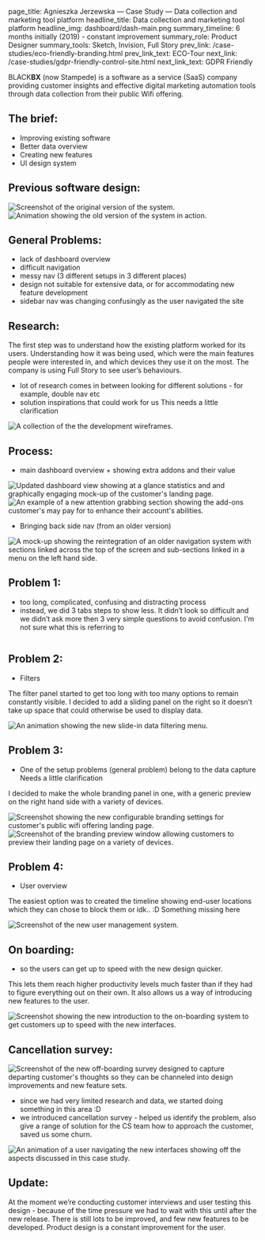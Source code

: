 page_title: Agnieszka Jerzewska — Case Study — Data collection and marketing tool platform
headline_title: Data collection and marketing tool platform
headline_img: dashboard/dash-main.png
summary_timeline: 6 months initially (2019) - constant improvement
summary_role: Product Designer
summary_tools: Sketch, Invision, Full Story
prev_link: /case-studies/eco-friendly-branding.html
prev_link_text: ECO-Tour
next_link: /case-studies/gdpr-friendly-control-site.html
next_link_text: GDPR Friendly

BLACK**BX** (now Stampede) is a software as a service (SaaS) company providing customer insights 
and effective digital marketing automation tools through data collection from their public Wifi offering.

## The brief:

* Improving existing software
* Better data overview
* Creating new features
* UI design system

## Previous software design:

<div class="graphic wide split fifty-fifty">
    <img src="/resources/img/case-studies/pages/dashboard/dash-previous.png" alt="Screenshot of the original version of the system."/>
    <img src="/resources/img/case-studies/pages/dashboard/dash-gif.png" alt="Animation showing the old version of the system in action." />
</div>

## General Problems:

* lack of dashboard overview
* difficult navigation
* messy nav (3 different setups in 3 different places)
* design not suitable for extensive data, or for accommodating new feature development
* sidebar nav was changing confusingly as the user navigated the site

## Research:

The first step was to understand how the existing platform worked for its users. Understanding how it was being used, 
which were the main features people were interested in, and which devices they use it on the most. 
The company is using Full Story to see user’s behaviours.

* lot of research comes in between looking for different solutions - for example, double nav etc
* solution inspirations that could work for us
<span class="i">This needs a little clarification</span>

<div class="graphic standard">
    <img src="/resources/img/case-studies/pages/dashboard/dash-wireframe.png" 
    alt="A collection of the the development wireframes."/>
</div>

## Process:

* main dashboard overview + showing extra addons and their value

<div class="graphic standard split" style="grid-template-columns: 526px 195px; grid-gap: 20px;">
    <img src="/resources/img/case-studies/pages/dashboard/dash-1.png" 
    alt="Updated dashboard view showing at a glance statistics and and graphically engaging mock-up of the customer's landing page."/>
     <img src="/resources/img/case-studies/pages/dashboard/dash-2.png" 
    alt="An example of a new attention grabbing section showing the add-ons customer's may pay for to enhance their account's abilities."/>
</div>

* Bringing back side nav (from an older version)

<div class="graphic standard">
    <img src="/resources/img/case-studies/pages/dashboard/dash-3.png" 
    alt="A mock-up showing the reintegration of an older navigation system with sections linked across the top of the screen and sub-sections linked in a menu on the left hand side."/>
</div>

## Problem 1:

* too long, complicated, confusing and distracting process
* instead, we did 3 tabs steps to show less. It didn’t look so difficult and we didn’t ask 
more then 3 very simple questions to avoid confusion.
<span class="i">I'm not sure what this is referring to</span>
<div class="graphic standard">
    <img src="/resources/img/case-studies/pages/dashboard/dash-4.png" 
    alt=""/>
</div>
<div class="graphic standard">
    <img src="/resources/img/case-studies/pages/dashboard/dash-gif1.png" 
    alt=""/>
</div>

## Problem 2:

* Filters

The filter panel started to get too long with too many options to remain constantly visible. I decided to add a sliding panel 
on the right so it doesn’t take up space that could otherwise be used to display data.

<div class="graphic standard">
    <img src="/resources/img/case-studies/pages/dashboard/dash-gif2.png" 
    alt="An animation showing the new slide-in data filtering menu."/>
</div>

## Problem 3:

* One of the setup problems (general problem) belong to the data capture
<span class="i">Needs a little clarification</span>

I decided to make the whole branding panel in one, 
with a generic preview on the right hand side with a variety of devices.

<div class="graphic wide split fifty-fifty" >
    <img src="/resources/img/case-studies/pages/dashboard/dash-7.png" 
    alt="Screenshot showing the new configurable branding settings for customer's public wifi offering landing page."/>
    <img src="/resources/img/case-studies/pages/dashboard/dash-8.png" 
    alt="Screenshot of the branding preview window allowing customers to preview their landing page on a variety of devices."/>
</div>

## Problem 4:

* User overview

The easiest option was to created the 
timeline showing end-user locations which they can chose to block them or idk.. :D
<span class="i">Something missing here</span>

<div class="graphic standard">
    <img src="/resources/img/case-studies/pages/dashboard/dash-9.png" 
    alt="Screenshot of the new user management system."/>
</div>

## On boarding:

* so the users can get up to speed with the new design quicker. 

This lets them reach higher productivity levels much faster than if they had to figure everything out on their own. It also 
allows us a way of introducing new features to the user.

<div class="graphic standard">
    <img src="/resources/img/case-studies/pages/dashboard/dash-gif3.png" 
    alt="Screenshot showing the new introduction to the on-boarding system to get customers up to speed with the new interfaces."/>
</div>

## Cancellation survey:

<div class="graphic additional">
     <img src="/resources/img/case-studies/pages/dashboard/dash-10.png" 
    alt="Screenshot of the new off-boarding survey designed to capture departing customer's thoughts so they can be channeled into design improvements and new feature sets." />
</div>

* since we had very limited research and data, we started doing something in this area :D
* we introduced cancellation survey - helped us identify the problem, also give a range of 
solution for the CS team how to approach the customer, saved us some churn.

<div class="graphic ultrawide">
    <img src="/resources/img/case-studies/pages/dashboard/dash-final-gif.png" 
    alt="An animation of a user navigating the new interfaces showing off the aspects discussed in this case study."/>
</div>

## Update:

At the moment we’re conducting customer interviews and user testing this design - because of 
the time pressure we had to wait with this until after the new release. There is still 
lots to be improved, and few new features to be developed. Product design is a constant 
improvement for the user.